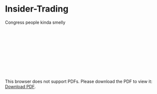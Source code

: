 # Insider-Trading
Congress people kinda smelly

<object data="https://drive.google.com/file/d/1Pg6VvOLjKQ6vw3QbwuUYD4Giyma0wUIM/view?usp=share_link" type="application/pdf" width="700px" height="700px">
    <embed src="https://drive.google.com/file/d/1Pg6VvOLjKQ6vw3QbwuUYD4Giyma0wUIM/view?usp=share_link">
        <p>This browser does not support PDFs. Please download the PDF to view it: <a href="https://drive.google.com/file/d/1Pg6VvOLjKQ6vw3QbwuUYD4Giyma0wUIM/view?usp=share_link">Download PDF</a>.</p>
    </embed>
</object>

